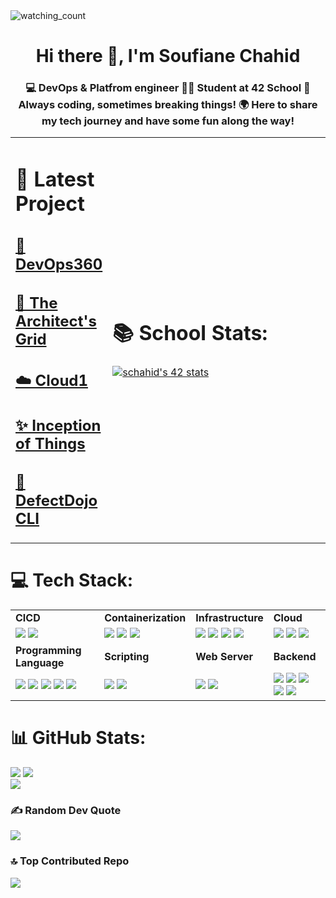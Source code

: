 <img src="https://komarev.com/ghpvc/?username=chahid001&color=brightgreen" alt="watching_count" />
<h1 align="center">Hi there 👋, I'm Soufiane Chahid</h1>
<h3 align="center">💻 DevOps & Platfrom engineer 👨‍🎓 Student at 42 School 🚀 Always coding, sometimes breaking things! 🌍 Here to share my tech journey and have some fun along the way!</h3>

<table>
  <tr>
    <td width="30%">

# 🚀 Latest Project
## [ 🌴 DevOps360](https://github.com/chahid001/DevOps360)
## [ 🌃 The Architect's Grid](https://github.com/chahid001/The-Architects-Grid/tree/main)
## [ ☁️ Cloud1](https://github.com/chahid001/42-Cloud1)
## [✨ Inception of Things](https://github.com/chahid001/42Inception-of-Things)
## [ 🌱 DefectDojo CLI](https://github.com/chahid001/DefectDojo-CLI)

  </td>
  <td width="70%">

# 📚 School Stats:
[![schahid's 42 stats](https://badge.mediaplus.ma/darkblue/schahid)](https://github.com/oakoudad/badge42)

  </td>
  </tr>
</table>

# 💻 Tech Stack:

<table>
  <tr>
    <td><strong>CICD</strong></td>
    <td><strong>Containerization</strong></td>
    <td><strong>Infrastructure</strong></td>
    <td><strong>Cloud</strong></td>
  </tr>
  <tr>
    <td>
      <img src="https://img.shields.io/badge/Jenkins-D24939?style=for-the-badge&logo=Jenkins&logoColor=white" /> 
      <img src="https://img.shields.io/badge/GitLab-330F63?style=for-the-badge&logo=gitlab&logoColor=white" />
    </td>
    <td>
      <img src="https://img.shields.io/badge/docker-%230db7ed.svg?style=for-the-badge&logo=docker&logoColor=white" /> 
      <img src="https://img.shields.io/badge/kubernetes-%23326ce5.svg?style=for-the-badge&logo=kubernetes&logoColor=white" />
      <img src="https://img.shields.io/badge/rancher-%230075A8.svg?style=for-the-badge&logo=rancher&logoColor=white" />
    </td>
    <td>
      <img src="https://img.shields.io/badge/ansible-%231A1918.svg?style=for-the-badge&logo=ansible&logoColor=white" />
      <img src="https://img.shields.io/badge/terraform-%235835CC.svg?style=for-the-badge&logo=terraform&logoColor=white" />
      <img src="https://img.shields.io/badge/vagrant-%231563FF.svg?style=for-the-badge&logo=vagrant&logoColor=white" />
      <img src="https://img.shields.io/badge/Linux-FCC624?style=for-the-badge&logo=linux&logoColor=black" />
    </td>
    <td>
      <img src="https://img.shields.io/badge/azure-%230072C6.svg?style=for-the-badge&logo=azure-devops&logoColor=white" />
      <img src="https://img.shields.io/badge/Google_Cloud-4285F4?style=for-the-badge&logo=google-cloud&logoColor=white" />
      <img src="https://img.shields.io/badge/Amazon_AWS-FF9900?style=for-the-badge&logo=amazonaws&logoColor=white" />
    </td>
  </tr>
  <tr>
    <td><strong>Programming Language</strong></td>
    <td><strong>Scripting</strong></td>
    <td><strong>Web Server</strong></td>
    <td><strong>Backend</strong></td>
  </tr>
  <tr>
    <td>
      <img src="https://img.shields.io/badge/c-%2300599C.svg?style=for-the-badge&logo=c&logoColor=white" />
      <img src="https://img.shields.io/badge/c++-%2300599C.svg?style=for-the-badge&logo=c%2B%2B&logoColor=white" />
      <img src="https://img.shields.io/badge/go-%2300ADD8.svg?style=for-the-badge&logo=go&logoColor=white" />
      <img src="https://img.shields.io/badge/typescript-%23007ACC.svg?style=for-the-badge&logo=typescript&logoColor=white" />
      <img src="https://img.shields.io/badge/Ruby-CC342D?style=for-the-badge&logo=ruby&logoColor=white" />
    </td>
    <td>
      <img src="https://img.shields.io/badge/python-3670A0?style=for-the-badge&logo=python&logoColor=ffdd54" />
      <img src="https://img.shields.io/badge/shell_script-%23121011.svg?style=for-the-badge&logo=gnu-bash&logoColor=white" />
    </td>
    <td>
      <img src="https://img.shields.io/badge/nginx-%23009639.svg?style=for-the-badge&logo=nginx&logoColor=white" />
      <img src="https://img.shields.io/badge/apache-%23D42029.svg?style=for-the-badge&logo=apache&logoColor=white" />
    </td>
    <td>
      <img src="https://img.shields.io/badge/nestjs-%23E0234E.svg?style=for-the-badge&logo=nestjs&logoColor=white" />
      <img src="https://img.shields.io/badge/MongoDB-%234ea94b.svg?style=for-the-badge&logo=mongodb&logoColor=white" />
      <img src="https://img.shields.io/badge/mysql-%2300f.svg?style=for-the-badge&logo=mysql&logoColor=white" />
      <img src="https://img.shields.io/badge/postgres-%23316192.svg?style=for-the-badge&logo=postgresql&logoColor=white" />
      <img src="https://img.shields.io/badge/MariaDB-003545?style=for-the-badge&logo=mariadb&logoColor=white" />
    </td>
  </tr>
</table>

# 📊 GitHub Stats:
![](https://github-readme-stats.vercel.app/api?username=chahid001&theme=dark&hide_border=false&include_all_commits=false&count_private=false)
![](https://github-readme-stats.vercel.app/api/top-langs/?username=chahid001&theme=dark&hide_border=false&include_all_commits=false&count_private=false&layout=compact)<br/>
![](https://github-readme-streak-stats.herokuapp.com/?user=chahid001&theme=dark&hide_border=false)<br/>

### ✍️ Random Dev Quote
![](https://quotes-github-readme.vercel.app/api?type=vetical&theme=radical)

### 🔝 Top Contributed Repo
![](https://github-contributor-stats.vercel.app/api?username=chahid001&limit=5&theme=dark&combine_all_yearly_contributions=true)
